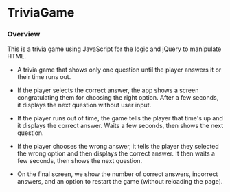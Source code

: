 # TriviaGame

### Overview

This is a trivia game using JavaScript for the logic and jQuery to manipulate HTML. 

* A trivia game that shows only one question until the player answers it or their time runs out.

* If the player selects the correct answer, the app shows a screen congratulating them for choosing the right option. After a few seconds, it displays the next question without user input.

* If the player runs out of time, the game tells the player that time's up and it displays the correct answer. Waits a few seconds, then shows the next question.

* If the player chooses the wrong answer, it tells the player they selected the wrong option and then displays the correct answer. It then waits a few seconds, then shows the next question.

* On the final screen, we show the number of correct answers, incorrect answers, and an option to restart the game (without reloading the page).

